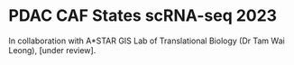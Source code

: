 # PDAC CAF States scRNA-seq 2023
In collaboration with A*STAR GIS Lab of Translational Biology (Dr Tam Wai Leong), [under review].
